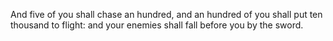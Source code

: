 And five of you shall chase an hundred, and an hundred of you shall put ten thousand to flight: and your enemies shall fall before you by the sword.
